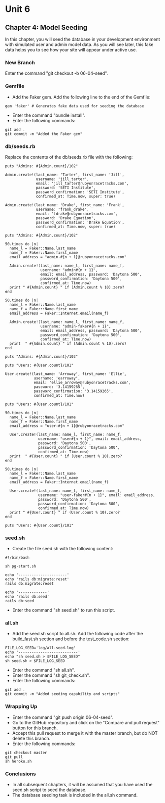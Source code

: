 # Unit 6
## Chapter 4: Model Seeding

In this chapter, you will seed the database in your development environment with simulated user and admin model data.  As you will see later, this fake data helps you to see how your site will appear under active use.

### New Branch
Enter the command "git checkout -b 06-04-seed".

### Gemfile
* Add the Faker gem.  Add the following line to the end of the Gemfile:
```
gem 'faker' # Generates fake data used for seeding the database
```
* Enter the command "bundle install".
* Enter the following commands:
```
git add .
git commit -m "Added the Faker gem"
```

### db/seeds.rb
Replace the contents of the db/seeds.rb file with the following:
```
puts "Admins: #{Admin.count}/102"

Admin.create!(last_name: 'Tarter', first_name: 'Jill',
              username: 'jill_tarter',
              email: 'jill_tarter@rubyonracetracks.com',
              password: 'SETI Institute',
              password_confirmation: 'SETI Institute',
              confirmed_at: Time.now, super: true)

Admin.create!(last_name: 'Drake', first_name: 'Frank',
              username: 'frank_drake',
              email: 'fdrake@rubyonracetracks.com',
              password: 'Drake Equation',
              password_confirmation: 'Drake Equation',
              confirmed_at: Time.now, super: true)

puts "Admins: #{Admin.count}/102"

50.times do |n|
  name_l = Faker::Name.last_name
  name_f = Faker::Name.first_name
  email_address = "admin-#{n + 1}@rubyonracetracks.com"

  Admin.create!(last_name: name_l, first_name: name_f,
                username: "admin#{n + 1}",
                email: email_address, password: 'Daytona 500',
                password_confirmation: 'Daytona 500',
                confirmed_at: Time.now)
  print " #{Admin.count} " if (Admin.count % 10).zero?
end

50.times do |n|
  name_l = Faker::Name.last_name
  name_f = Faker::Name.first_name
  email_address = Faker::Internet.email(name_f)

  Admin.create!(last_name: name_l, first_name: name_f,
                username: "admin-faker#{n + 1}",
                email: email_address, password: 'Daytona 500',
                password_confirmation: 'Daytona 500',
                confirmed_at: Time.now)
  print  " #{Admin.count} " if (Admin.count % 10).zero?
end

puts "Admins: #{Admin.count}/102"

puts "Users: #{User.count}/101"

User.create!(last_name: 'Arroway', first_name: 'Ellie',
             username: 'earroway',
             email: 'ellie_arroway@rubyonracetracks.com',
             password: '3.14159265',
             password_confirmation: '3.14159265',
             confirmed_at: Time.now)

puts "Users: #{User.count}/101"

50.times do |n|
  name_l = Faker::Name.last_name
  name_f = Faker::Name.first_name
  email_address = "user-#{n + 1}@rubyonracetracks.com"

  User.create!(last_name: name_l, first_name: name_f,
               username: "user#{n + 1}", email: email_address,
               password: 'Daytona 500',
               password_confirmation: 'Daytona 500',
               confirmed_at: Time.now)
  print  " #{User.count} " if (User.count % 10).zero?
end

50.times do |n|
  name_l = Faker::Name.last_name
  name_f = Faker::Name.first_name
  email_address = Faker::Internet.email(name_f)

  User.create!(last_name: name_l, first_name: name_f,
               username: "user-faker#{n + 1}", email: email_address,
               password: 'Daytona 500',
               password_confirmation: 'Daytona 500',
               confirmed_at: Time.now)
  print " #{User.count} " if (User.count % 10).zero?
end

puts "Users: #{User.count}/101"
```

### seed.sh
* Create the file seed.sh with the following content:
```
#!/bin/bash

sh pg-start.sh

echo '----------------------'
echo 'rails db:migrate:reset'
rails db:migrate:reset

echo '-------------'
echo 'rails db:seed'
rails db:seed
```
* Enter the command "sh seed.sh" to run this script.

### all.sh
* Add the seed.sh script to all.sh.  Add the following code after the build_fast.sh section and before the test_code.sh section:
```
FILE_LOG_SEED='log/all-seed.log'
echo '---------------------------'
echo "sh seed.sh > $FILE_LOG_SEED"
sh seed.sh > $FILE_LOG_SEED
```
* Enter the command "sh all.sh".
* Enter the command "sh git_check.sh".
* Enter the following commands:
```
git add .
git commit -m "Added seeding capability and scripts"
```

### Wrapping Up
* Enter the command "git push origin 06-04-seed".
* Go to the GitHub repository and click on the "Compare and pull request" button for this branch.
* Accept this pull request to merge it with the master branch, but do NOT delete this branch.
* Enter the following commands:
```
git checkout master
git pull
sh heroku.sh
```
### Conclusions
* In all subsequent chapters, it will be assumed that you have used the seed.sh script to seed the database.
* The database seeding task is included in the all.sh command.
